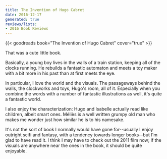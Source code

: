 ```yaml
---
title: The Invention of Hugo Cabret
date: 2016-12-17
generated: true
reviews/lists:
- 2016 Book Reviews
---
```

{{< goodreads book="The Invention of Hugo Cabret" cover="true" >}}

That was a cute little book.  

Basically, a young boy lives in the walls of a train station, keeping all of the clocks running. He rebuilds a fantastic automaton and meets a toy maker with a bit more in his past than at first meets the eye.  

<!--more-->

In particular, I love the world and the visuals. The passageways behind the walls, the clockworks and toys, Hugo's room, all of it. Especially when you combine the words with a number of fantastic illustrations as well, it's quite a fantastic world.  

I also enjoy the characterization: Hugo and Isabelle actually read like children, albeit smart ones. Méliès is a well written grumpy old man who makes me wonder just how similar he is to his namesake.  

It's not the sort of book I normally would have gone for--usually I enjoy outright scifi and fantasy, with a tendency towards longer books--but I'm glad to have read it. I think I may have to check out the 2011 film now; if the visuals are anywhere near the ones in the book, it should be quite enjoyable.  



